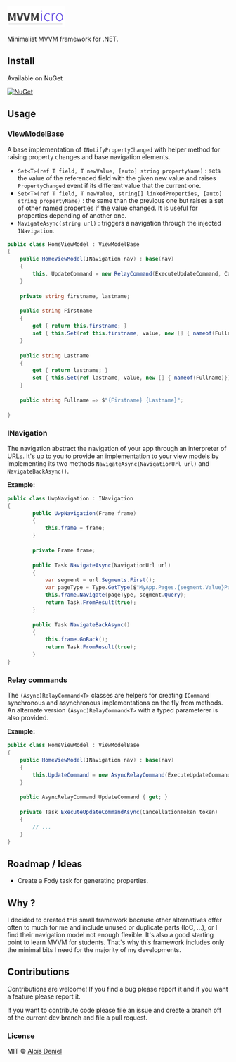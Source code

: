 ![Schema](./Documentation/Logo.png)

Minimalist MVVM framework for .NET.

## Install

Available on NuGet

[![NuGet](https://img.shields.io/nuget/v/Mvvmicro.svg?label=NuGet)](https://www.nuget.org/packages/Mvvmicro/)

## Usage

### ViewModelBase

A base implementation of `INotifyPropertyChanged` with helper method for raising property changes and base navigation elements.

* `Set<T>(ref T field, T newValue, [auto] string propertyName)` : sets the value of the referenced field with the given new value and raises `PropertyChanged` event if its different value that the current one.
* `Set<T>(ref T field, T newValue, string[] linkedProperties, [auto] string propertyName)` : the same than the previous one but raises a set of other named properties if the value changed. It is useful for properties depending of another one.
* `NavigateAsync(string url)` : triggers a navigation through the injected `INavigation`.

```csharp
public class HomeViewModel : ViewModelBase
{
    public HomeViewModel(INavigation nav) : base(nav)
    {
    	this. UpdateCommand = new RelayCommand(ExecuteUpdateCommand, CanExecuteUpdateCommand);
    }
    
    private string firstname, lastname;
    
    public string Firstname
    {
    	get { return this.firstname; }
    	set { this.Set(ref this.firstname, value, new [] { nameof(Fullname)})); }
    }
    
    public string Lastname
    {
    	get { return lastname; }
    	set { this.Set(ref lastname, value, new [] { nameof(Fullname)})); }
    }
    
    public string Fullname => $"{Firstname} {Lastname}";
    
}
```

### INavigation

The navigation abstract the navigation of your app through an interpreter of URLs. It's up to you to provide an implementation to your view models by implementing its two methods `NavigateAsync(NavigationUrl url)` and `NavigateBackAsync()`.


**Example:**

```csharp
public class UwpNavigation : INavigation
{
		public UwpNavigation(Frame frame)
		{
			this.frame = frame;
		}
		
		private Frame frame;

		public Task NavigateAsync(NavigationUrl url)
		{
			var segment = url.Segments.First();
			var pageType = Type.GetType($"MyApp.Pages.{segment.Value}Page, MyApp.Pages"); 
			this.frame.Navigate(pageType, segment.Query);
			return Task.FromResult(true);
		}

		public Task NavigateBackAsync()
		{
			this.frame.GoBack();
			return Task.FromResult(true);
		}
}
```


### Relay commands

The `(Async)RelayCommand<T>` classes are helpers for creating `ICommand` synchronous and asynchronous implementations on the fly from methods. An alternate version `(Async)RelayCommand<T>` with a typed parameterer is also provided. 

**Example:**

```csharp
public class HomeViewModel : ViewModelBase
{
    public HomeViewModel(INavigation nav) : base(nav)
    {
    	this.UpdateCommand = new AsyncRelayCommand(ExecuteUpdateCommandAsync);
    }
    
    public AsyncRelayCommand UpdateCommand { get; }
    
    private Task ExecuteUpdateCommandAsync(CancellationToken token)
    {
        // ...
    }
}
```

## Roadmap / Ideas

* Create a Fody task for generating properties.

## Why ?

I decided to created this small framework because other alternatives offer often to much for me and include unused or duplicate parts (IoC, ...), or I find their navigation model not enough flexible. It's also a good starting point to learn MVVM for students. That's why this framework includes only the minimal bits I need for the majority of my developments.

## Contributions

Contributions are welcome! If you find a bug please report it and if you want a feature please report it.

If you want to contribute code please file an issue and create a branch off of the current dev branch and file a pull request.

### License

MIT © [Aloïs Deniel](http://aloisdeniel.github.io)